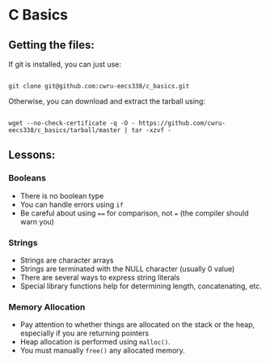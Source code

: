 C Basics
========

Getting the files:
------------------

If git is installed, you can just use:
<pre><code>
git clone git@github.com:cwru-eecs338/c_basics.git
</code></pre>

Otherwise, you can download and extract the tarball using:
<pre><code>
wget --no-check-certificate -q -O - https://github.com/cwru-eecs338/c_basics/tarball/master | tar -xzvf -
</code></pre>

Lessons:
--------

### Booleans ###
* There is no boolean type
* You can handle errors using <code>if</code>
* Be careful about using <code>==</code> for comparison, not <code>=</code> (the
  compiler should warn you)

### Strings ###
* Strings are character arrays
* Strings are terminated with the NULL character (usually 0 value)
* There are several ways to express string literals
* Special library functions help for determining length, concatenating, etc.

### Memory Allocation ###
* Pay attention to whether things are allocated on the stack or the heap,
  especially if you are returning pointers
* Heap allocation is performed using <code>malloc()</code>.
* You must manually <code>free()</code> any allocated memory.
